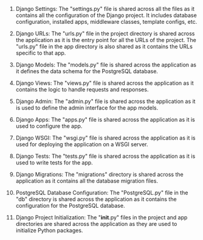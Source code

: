 1. Django Settings: The "settings.py" file is shared across all the files as it contains all the configuration of the Django project. It includes database configuration, installed apps, middleware classes, template configs, etc.

2. Django URLs: The "urls.py" file in the project directory is shared across the application as it is the entry point for all the URLs of the project. The "urls.py" file in the app directory is also shared as it contains the URLs specific to that app.

3. Django Models: The "models.py" file is shared across the application as it defines the data schema for the PostgreSQL database.

4. Django Views: The "views.py" file is shared across the application as it contains the logic to handle requests and responses.

5. Django Admin: The "admin.py" file is shared across the application as it is used to define the admin interface for the app models.

6. Django Apps: The "apps.py" file is shared across the application as it is used to configure the app.

7. Django WSGI: The "wsgi.py" file is shared across the application as it is used for deploying the application on a WSGI server.

8. Django Tests: The "tests.py" file is shared across the application as it is used to write tests for the app.

9. Django Migrations: The "migrations" directory is shared across the application as it contains all the database migration files.

10. PostgreSQL Database Configuration: The "PostgreSQL.py" file in the "db" directory is shared across the application as it contains the configuration for the PostgreSQL database.

11. Django Project Initialization: The "__init__.py" files in the project and app directories are shared across the application as they are used to initialize Python packages.
